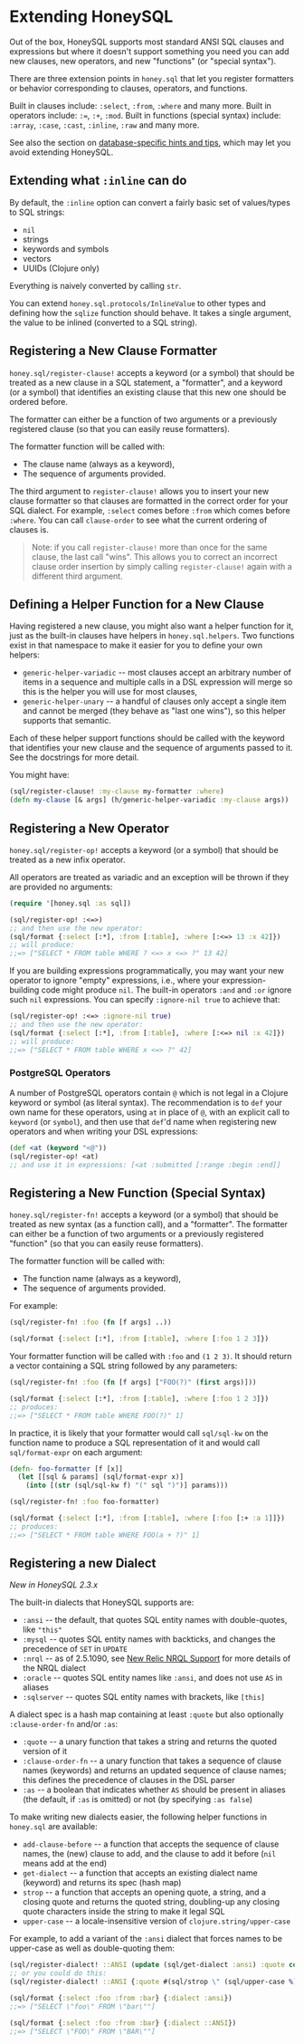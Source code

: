 # Extending HoneySQL

Out of the box, HoneySQL supports most standard ANSI SQL clauses
and expressions but where it doesn't support something you need
you can add new clauses, new operators, and new "functions" (or
"special syntax").

There are three extension points in `honey.sql` that let you
register formatters or behavior corresponding to clauses,
operators, and functions.

Built in clauses include: `:select`, `:from`, `:where` and
many more. Built in operators include: `:=`, `:+`, `:mod`.
Built in functions (special syntax) include: `:array`, `:case`,
`:cast`, `:inline`, `:raw` and many more.

See also the section on
[database-specific hints and tips](databases.md), which may
let you avoid extending HoneySQL.

## Extending what `:inline` can do

By default, the `:inline` option can convert a fairly
basic set of values/types to SQL strings:
* `nil`
* strings
* keywords and symbols
* vectors
* UUIDs (Clojure only)

Everything is naively converted by calling `str`.

You can extend `honey.sql.protocols/InlineValue` to
other types and defining how the `sqlize` function
should behave. It takes a single argument, the value
to be inlined (converted to a SQL string).

## Registering a New Clause Formatter

`honey.sql/register-clause!` accepts a keyword (or a symbol)
that should be treated as a new clause in a SQL statement,
a "formatter", and a keyword (or a symbol) that identifies
an existing clause that this new one should be ordered before.

The formatter can either be a function
of two arguments or a previously registered clause (so
that you can easily reuse formatters).

The formatter function will be called with:
* The clause name (always as a keyword),
* The sequence of arguments provided.

The third argument to `register-clause!` allows you to
insert your new clause formatter so that clauses are
formatted in the correct order for your SQL dialect.
For example, `:select` comes before `:from` which comes
before `:where`. You can call `clause-order` to see what the
current ordering of clauses is.

> Note: if you call `register-clause!` more than once for the same clause, the last call "wins". This allows you to correct an incorrect clause order insertion by simply calling `register-clause!` again with a different third argument.

## Defining a Helper Function for a New Clause

Having registered a new clause, you might also want a helper function
for it, just as the built-in clauses have helpers in `honey.sql.helpers`.
Two functions exist in that namespace to make it easier for you to
define your own helpers:

* `generic-helper-variadic` -- most clauses accept an arbitrary number of items in a sequence and multiple calls in a DSL expression will merge so this is the helper you will use for most clauses,
* `generic-helper-unary` -- a handful of clauses only accept a single item and cannot be merged (they behave as "last one wins"), so this helper supports that semantic.

Each of these helper support functions should be called with the keyword that
identifies your new clause and the sequence of arguments passed to it. See
the docstrings for more detail.

You might have:

<!-- :test-doc-blocks/skip -->
```clojure
(sql/register-clause! :my-clause my-formatter :where)
(defn my-clause [& args] (h/generic-helper-variadic :my-clause args))
```

## Registering a New Operator

`honey.sql/register-op!` accepts a keyword (or a symbol) that
should be treated as a new infix operator.

All operators are treated as variadic and an exception will be
thrown if they are provided no arguments:

```clojure
(require '[honey.sql :as sql])

(sql/register-op! :<=>)
;; and then use the new operator:
(sql/format {:select [:*], :from [:table], :where [:<=> 13 :x 42]})
;; will produce:
;;=> ["SELECT * FROM table WHERE ? <=> x <=> ?" 13 42]
```

If you are building expressions programmatically, you
may want your new operator to ignore "empty" expressions,
i.e., where your expression-building code might produce
`nil`. The built-in operators `:and` and `:or` ignore
such `nil` expressions. You can specify `:ignore-nil true`
to achieve that:

```clojure
(sql/register-op! :<=> :ignore-nil true)
;; and then use the new operator:
(sql/format {:select [:*], :from [:table], :where [:<=> nil :x 42]})
;; will produce:
;;=> ["SELECT * FROM table WHERE x <=> ?" 42]
```

### PostgreSQL Operators

A number of PostgreSQL operators contain `@` which is not legal in a Clojure keyword or symbol (as literal syntax). The recommendation is to `def` your own name for these
operators, using `at` in place of `@`, with an explicit call to `keyword` (or `symbol`), and then use that `def`'d name when registering new operators and when writing
your DSL expressions:

```clojure
(def <at (keyword "<@"))
(sql/register-op! <at)
;; and use it in expressions: [<at :submitted [:range :begin :end]]
```

## Registering a New Function (Special Syntax)

`honey.sql/register-fn!` accepts a keyword (or a symbol)
that should be treated as new syntax (as a function call),
and a "formatter". The formatter can either be a function
of two arguments or a previously registered "function" (so
that you can easily reuse formatters).

The formatter function will be called with:
* The function name (always as a keyword),
* The sequence of arguments provided.

For example:

<!-- :test-doc-blocks/skip -->
```clojure
(sql/register-fn! :foo (fn [f args] ..))

(sql/format {:select [:*], :from [:table], :where [:foo 1 2 3]})
```

Your formatter function will be called with `:foo` and `(1 2 3)`.
It should return a vector containing a SQL string followed by
any parameters:

```clojure
(sql/register-fn! :foo (fn [f args] ["FOO(?)" (first args)]))

(sql/format {:select [:*], :from [:table], :where [:foo 1 2 3]})
;; produces:
;;=> ["SELECT * FROM table WHERE FOO(?)" 1]
```

In practice, it is likely that your formatter would call
`sql/sql-kw` on the function name to produce a SQL representation
of it and would call `sql/format-expr` on each argument:

```clojure
(defn- foo-formatter [f [x]]
  (let [[sql & params] (sql/format-expr x)]
    (into [(str (sql/sql-kw f) "(" sql ")")] params)))

(sql/register-fn! :foo foo-formatter)

(sql/format {:select [:*], :from [:table], :where [:foo [:+ :a 1]]})
;; produces:
;;=> ["SELECT * FROM table WHERE FOO(a + ?)" 1]
```

## Registering a new Dialect

_New in HoneySQL 2.3.x_

The built-in dialects that HoneySQL supports are:
* `:ansi` -- the default, that quotes SQL entity names with double-quotes, like `"this"`
* `:mysql` -- quotes SQL entity names with backticks, and changes the precedence of `SET` in `UPDATE`
* `:nrql` -- as of 2.5.1090, see [New Relic NRQL Support](nrsql.md) for more details of the NRQL dialect
* `:oracle` -- quotes SQL entity names like `:ansi`, and does not use `AS` in aliases
* `:sqlserver` -- quotes SQL entity names with brackets, like `[this]`

A dialect spec is a hash map containing at least `:quote` but also optionally `:clause-order-fn` and/or `:as`:
* `:quote` -- a unary function that takes a string and returns the quoted version of it
* `:clause-order-fn` -- a unary function that takes a sequence of clause names (keywords) and returns an updated sequence of clause names; this defines the precedence of clauses in the DSL parser
* `:as` -- a boolean that indicates whether `AS` should be present in aliases (the default, if `:as` is omitted) or not (by specifying `:as false`)

To make writing new dialects easier, the following helper functions in `honey.sql` are available:
* `add-clause-before` -- a function that accepts the sequence of clause names, the (new) clause to add, and the clause to add it before (`nil` means add at the end)
* `get-dialect` -- a function that accepts an existing dialect name (keyword) and returns its spec (hash map)
* `strop` -- a function that accepts an opening quote, a string, and a closing quote and returns the quoted string, doubling-up any closing quote characters inside the string to make it legal SQL
* `upper-case` -- a locale-insensitive version of `clojure.string/upper-case`

For example, to add a variant of the `:ansi` dialect that forces names to be upper-case as well as double-quoting them:

```clojure
(sql/register-dialect! ::ANSI (update (sql/get-dialect :ansi) :quote comp sql/upper-case))
;; or you could do this:
(sql/register-dialect! ::ANSI {:quote #(sql/strop \" (sql/upper-case %) \")})

(sql/format {:select :foo :from :bar} {:dialect :ansi})
;;=> ["SELECT \"foo\" FROM \"bar\""]

(sql/format {:select :foo :from :bar} {:dialect ::ANSI})
;;=> ["SELECT \"FOO\" FROM \"BAR\""]
```
